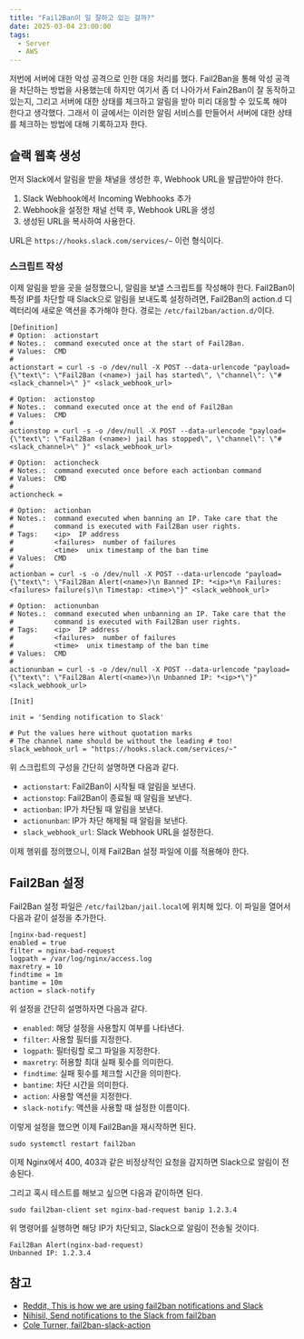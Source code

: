 ```yaml
---
title: "Fail2Ban이 일 잘하고 있는 걸까?"
date: 2025-03-04 23:00:00
tags: 
  - Server
  - AWS
---
```


저번에 서버에 대한 악성 공격으로 인한 대응 처리를 했다.
Fail2Ban을 통해 악성 공격을 차단하는 방법을 사용했는데 
하지만 여기서 좀 더 나아가서 Fain2Ban이 잘 동작하고 있는지, 그리고 서버에 대한 상태를 체크하고 알림을 받아 미리 대응할 수 있도록 해야 한다고 생각했다.
그래서 이 글에서는 이러한 알림 서비스를 만들어서 서버에 대한 상태를 체크하는 방법에 대해 기록하고자 한다.

## 슬랙 웹훅 생성

먼저 Slack에서 알림을 받을 채널을 생성한 후, Webhook URL을 발급받아야 한다.

1. Slack Webhook에서 Incoming Webhooks 추가
2. Webhook을 설정한 채널 선택 후, Webhook URL을 생성
3. 생성된 URL을 복사하여 사용한다. 

URL은 `https://hooks.slack.com/services/~` 이런 형식이다.

### 스크립트 작성

이제 알림을 받을 곳을 설정했으니, 알림을 보낼 스크립트를 작성해야 한다.
Fail2Ban이 특정 IP를 차단할 때 Slack으로 알림을 보내도록 설정하려면,
Fail2Ban의 action.d 디렉터리에 새로운 액션을 추가해야 한다.
경로는 `/etc/fail2ban/action.d/`이다.

```shell
[Definition]
# Option:  actionstart
# Notes.:  command executed once at the start of Fail2Ban.
# Values:  CMD
#
actionstart = curl -s -o /dev/null -X POST --data-urlencode "payload={\"text\": \"Fail2Ban (<name>) jail has started\", \"channel\": \"#<slack_channel>\" }" <slack_webhook_url>

# Option:  actionstop
# Notes.:  command executed once at the end of Fail2Ban
# Values:  CMD
#
actionstop = curl -s -o /dev/null -X POST --data-urlencode "payload={\"text\": \"Fail2Ban (<name>) jail has stopped\", \"channel\": \"#<slack_channel>\" }" <slack_webhook_url>

# Option:  actioncheck
# Notes.:  command executed once before each actionban command
# Values:  CMD
#
actioncheck =

# Option:  actionban
# Notes.:  command executed when banning an IP. Take care that the
#          command is executed with Fail2Ban user rights.
# Tags:    <ip>  IP address
#          <failures>  number of failures
#          <time>  unix timestamp of the ban time
# Values:  CMD
#
actionban = curl -s -o /dev/null -X POST --data-urlencode "payload={\"text\": \"Fail2Ban Alert(<name>)\n Banned IP: *<ip>*\n Failures: <failures> failure(s)\n Timestap: <time>\"}" <slack_webhook_url>

# Option:  actionunban
# Notes.:  command executed when unbanning an IP. Take care that the
#          command is executed with Fail2Ban user rights.
# Tags:    <ip>  IP address
#          <failures>  number of failures
#          <time>  unix timestamp of the ban time
# Values:  CMD
#
actionunban = curl -s -o /dev/null -X POST --data-urlencode "payload={\"text\": \"Fail2Ban Alert(<name>)\n Unbanned IP: *<ip>*\"}" <slack_webhook_url>

[Init]

init = 'Sending notification to Slack'

# Put the values here without quotation marks
# The channel name should be without the leading # too!
slack_webhook_url = "https://hooks.slack.com/services/~"
```

위 스크립트의 구성을 간단히 설명하면 다음과 같다. 

- `actionstart`: Fail2Ban이 시작될 때 알림을 보낸다.
- `actionstop`: Fail2Ban이 종료될 때 알림을 보낸다.
- `actionban`: IP가 차단될 때 알림을 보낸다.
- `actionunban`: IP가 차단 해제될 때 알림을 보낸다.
- `slack_webhook_url`: Slack Webhook URL을 설정한다.

이제 행위를 정의했으니, 이제 Fail2Ban 설정 파일에 이를 적용해야 한다.

## Fail2Ban 설정

Fail2Ban 설정 파일은 `/etc/fail2ban/jail.local`에 위치해 있다.
이 파일을 열어서 다음과 같이 설정을 추가한다.

```shell
[nginx-bad-request]
enabled = true
filter = nginx-bad-request
logpath = /var/log/nginx/access.log
maxretry = 10
findtime = 1m
bantime = 10m
action = slack-notify
```

위 설정을 간단히 설명하자면 다음과 같다.

- `enabled`: 해당 설정을 사용할지 여부를 나타낸다.
- `filter`: 사용할 필터를 지정한다.
- `logpath`: 필터링할 로그 파일을 지정한다.
- `maxretry`: 허용할 최대 실패 횟수를 의미한다.
- `findtime`: 실패 횟수를 체크할 시간을 의미한다.
- `bantime`: 차단 시간을 의미한다.
- `action`: 사용할 액션을 지정한다.
- `slack-notify`: 액션을 사용할 때 설정한 이름이다.

이렇게 설정을 했으면 이제 Fail2Ban을 재시작하면 된다.

```shell
sudo systemctl restart fail2ban
```

이제 Nginx에서 400, 403과 같은 비정상적인 요청을 감지하면 Slack으로 알림이 전송된다.

그리고 혹시 테스트를 해보고 싶으면 다음과 같이하면 된다.

```shell
sudo fail2ban-client set nginx-bad-request banip 1.2.3.4
```

위 명령어를 실행하면 해당 IP가 차단되고, Slack으로 알림이 전송될 것이다.

```shell
Fail2Ban Alert(nginx-bad-request)
Unbanned IP: 1.2.3.4
```

## 참고

- [Reddit, This is how we are using fail2ban notifications and Slack](https://www.reddit.com/r/linuxadmin/comments/3xslx0/this_is_how_we_are_using_fail2ban_notifications/)
- [Nihisil, Send notifications to the Slack from fail2ban](https://gist.github.com/Nihisil/29fd2971c9dd109ae245)
- [Cole Turner, fail2ban-slack-action](https://github.com/coleturner/fail2ban-slack-action)